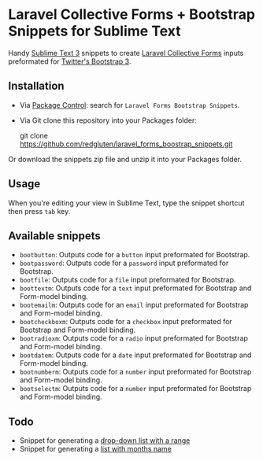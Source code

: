 # Laravel Collective Forms + Bootstrap Snippets for Sublime Text

Handy [Sublime Text 3](http://www.sublimetext.com/3) snippets to create [Laravel Collective Forms](http://laravelcollective.com/docs/5.0/html) inputs preformated for [Twitter's Bootstrap 3](http://getbootstrap.com/).

## Installation

- Via [Package Control](https://packagecontrol.io/): search for `Laravel Forms Bootstrap Snippets`.

- Via Git clone this repository into your Packages folder:

    git clone https://github.com/redgluten/laravel_forms_boostrap_snippets.git


Or download the snippets zip file and unzip it into your Packages folder.

## Usage

When you're editing your view in Sublime Text, type the snippet shortcut then press `tab` key.

## Available snippets

- `bootbutton`: Outputs code for a `button` input preformated for Bootstrap.
- `bootpassword`: Outputs code for a `password` input preformated for Bootstrap.
- `bootfile`: Outputs code for a `file` input preformated for Bootstrap.
- `boottextm`: Outputs code for a `text` input preformated for Bootstrap and Form-model binding.
- `bootemailm`: Outputs code for an `email` input preformated for Bootstrap and Form-model binding.
- `bootcheckboxm`: Outputs code for a `checkbox` input preformated for Bootstrap and Form-model binding.
- `bootradioxm`: Outputs code for a `radio` input preformated for Bootstrap and Form-model binding.
- `bootdatem`: Outputs code for a `date` input preformated for Bootstrap and Form-model binding.
- `bootnumberm`: Outputs code for a `number` input preformated for Bootstrap and Form-model binding.
- `bootselectm`: Outputs code for a `number` input preformated for Bootstrap and Form-model binding.



## Todo

- Snippet for generating a [drop-down list with a range](http://laravelcollective.com/docs/5.0/html#drop-down-lists)
- Snippet for generating a [list with months name](http://laravelcollective.com/docs/5.0/html#drop-down-lists)